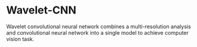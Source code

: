 # Wavelet-CNN
Wavelet convolutional neural network combines a multi-resolution analysis and convolutional neural network into a single model to achieve computer vision task.

